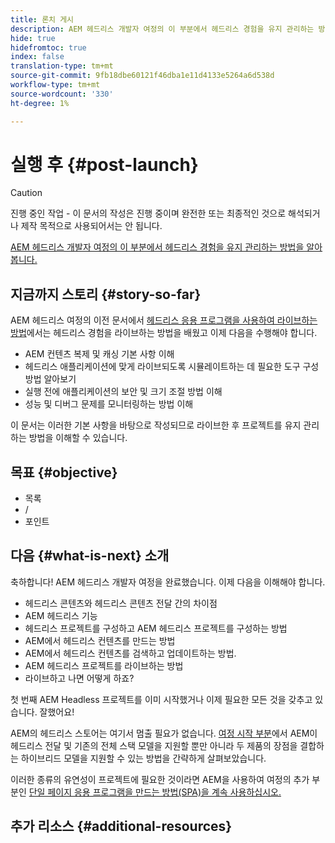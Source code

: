 ```yaml
---
title: 론치 게시
description: AEM 헤드리스 개발자 여정의 이 부분에서 헤드리스 경험을 유지 관리하는 방법을 살펴볼 수 있습니다.
hide: true
hidefromtoc: true
index: false
translation-type: tm+mt
source-git-commit: 9fb18dbe60121f46dba1e11d4133e5264a6d538d
workflow-type: tm+mt
source-wordcount: '330'
ht-degree: 1%

---
```



# 실행 후 {#post-launch}

>[!CAUTION]
>
>진행 중인 작업 - 이 문서의 작성은 진행 중이며 완전한 또는 최종적인 것으로 해석되거나 제작 목적으로 사용되어서는 안 됩니다.

[AEM 헤드리스 개발자 여정의 이 부분에서 헤드리스 경험을 유지 관리하는 방법을 알아봅니다.](overview.md)

## 지금까지 스토리 {#story-so-far}

AEM 헤드리스 여정의 이전 문서에서 [헤드리스 응용 프로그램을 사용하여 라이브하는 방법](go-live.md)에서는 헤드리스 경험을 라이브하는 방법을 배웠고 이제 다음을 수행해야 합니다.

* AEM 컨텐츠 복제 및 캐싱 기본 사항 이해
* 헤드리스 애플리케이션에 맞게 라이브되도록 시뮬레이트하는 데 필요한 도구 구성 방법 알아보기
* 실행 전에 애플리케이션의 보안 및 크기 조절 방법 이해
* 성능 및 디버그 문제를 모니터링하는 방법 이해

이 문서는 이러한 기본 사항을 바탕으로 작성되므로 라이브한 후 프로젝트를 유지 관리하는 방법을 이해할 수 있습니다.

## 목표 {#objective}

* 목록
* /
* 포인트

## 다음 {#what-is-next} 소개

축하합니다! AEM 헤드리스 개발자 여정을 완료했습니다. 이제 다음을 이해해야 합니다.

* 헤드리스 콘텐츠와 헤드리스 콘텐츠 전달 간의 차이점
* AEM 헤드리스 기능
* 헤드리스 프로젝트를 구성하고 AEM 헤드리스 프로젝트를 구성하는 방법
* AEM에서 헤드리스 컨텐츠를 만드는 방법
* AEM에서 헤드리스 컨텐츠를 검색하고 업데이트하는 방법.
* AEM 헤드리스 프로젝트를 라이브하는 방법
* 라이브하고 나면 어떻게 하죠?

첫 번째 AEM Headless 프로젝트를 이미 시작했거나 이제 필요한 모든 것을 갖추고 있습니다. 잘했어요!

AEM의 헤드리스 스토어는 여기서 멈출 필요가 없습니다. [여정 시작 부분](getting-started.md#integration-levels)에서 AEM이 헤드리스 전달 및 기존의 전체 스택 모델을 지원할 뿐만 아니라 두 제품의 장점을 결합하는 하이브리드 모델을 지원할 수 있는 방법을 간략하게 살펴보았습니다.

이러한 종류의 유연성이 프로젝트에 필요한 것이라면 AEM을 사용하여 여정의 추가 부분인 [단일 페이지 응용 프로그램을 만드는 방법(SPA)을 계속 사용하십시오.](create-spa.md)

## 추가 리소스 {#additional-resources}
